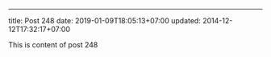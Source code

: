---
title: Post 248
date: 2019-01-09T18:05:13+07:00
updated: 2014-12-12T17:32:17+07:00

This is content of post 248